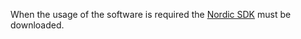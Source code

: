 When the usage of the software is required the [Nordic SDK] must be downloaded.



[Nordic SDK]: https://www.nordicsemi.com/Products/Development-software/nRF5-SDK
